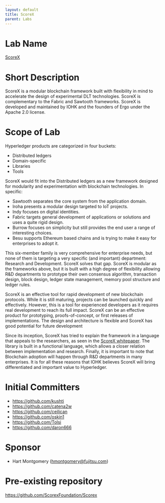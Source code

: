 ```yaml
---
layout: default
title: ScoreX
parent: Labs
---
```

# Lab Name
[ScoreX](https://github.com/hyperledger-labs/scorex)

# Short Description

ScoreX is a modular blockchain framework built with flexibility in mind to accelerate the design of experimental DLT technologies. ScoreX is complementary to the Fabric and Sawtooth frameworks. ScoreX is developed and maintained by IOHK and the founders of Ergo under the Apache 2.0 license.

# Scope of Lab

Hyperledger products are categorized in four buckets:
- Distributed ledgers
- Domain-specific
- Libraries
- Tools

ScoreX would fit into the Distributed ledgers as a new framework designed for modularity and experimentation with blockchain technologies. In specific:
- Sawtooth separates the core system from the application domain.
- Iroha presents a modular design targeted to IoT projects.
- Indy focuses on digital identities.
- Fabric targets general development of applications or solutions and uses a quite rigid design.
- Burrow focuses on simplicity but still provides the end user a range of interesting choices.
- Besu supports Ethereum based chains and is trying to make it easy for enterprises to adopt it.

This six-member family is very comprehensive for enterprise needs, but none of them is targeting a very specific (and important) department: Research and Development. ScoreX solves that gap. ScoreX is modular as the frameworks above, but it is built with a high degree of flexibility allowing R&D departments to prototype their own consensus algorithm, transaction design, block design, ledger state management, memory pool structure and ledger rules.

ScoreX is an effective tool for rapid development of new blockchain protocols. While it is still maturing, projects can be launched quickly and effectively. However, this is a tool for experienced developers as it requires real development to reach its full impact. ScoreX can be an effective product for prototyping, proofs-of-concept, or first releases of implementations. The design and architecture is flexible and ScoreX has good potential for future development

Since its inception, ScoreX has tried to explain the framework in a language that appeals to the researchers, as seen in the [ScoreX whitepaper](https://github.com/ScorexFoundation/ScorexTutorial/blob/master/scorex.pdf). The library is built in a functional language, which allows a closer relation between implementation and research. Finally, it is important to note that Blockchain adoption will happen through R&D departments in many enterprises. It is for all these reasons that IOHK believes ScoreX will bring differentiated and important value to Hyperledger.


# Initial Committers

- https://github.com/kushti
- https://github.com/catena2w
- https://github.com/ceilican
- https://github.com/oskin1
- https://github.com/Tolsi
- https://github.com/daron666

# Sponsor

- Hart Montgomery (hmontgomery@fujitsu.com)

# Pre-existing repository

https://github.com/ScorexFoundation/Scorex
